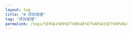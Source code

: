 ```yaml
---
layout: tag
title: "# 项目管理"
tag: "项目管理"
permalink: /tags/%E9%A1%B9%E7%9B%AE%E7%AE%A1%E7%90%86/
---
```

